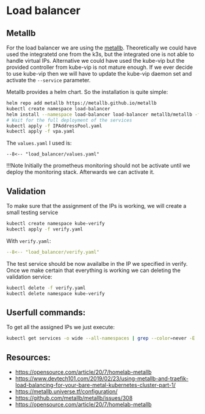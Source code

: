 # Load balancer

## Metallb

For the load balancer we are using the [metallb](https://metallb.universe.tf/).
Theoretically we could have used the integratetd one from the k3s, but the 
integrated one is not able to handle virtual IPs. 
Alternative we could have used the kube-vip but the provided controller from
kube-vip is not mature enough. If we ever decide to use kube-vip then we will have 
to update the kube-vip daemon set and activate the `--service` parameter.

Metallb provides a helm chart. So the installation is quite simple:

``` bash
helm repo add metallb https://metallb.github.io/metallb
kubectl create namespace load-balancer
helm install --namespace load-balancer load-balancer metallb/metallb -f values.yaml --version 0.13.11
# Wait for the full deployment of the services
kubectl apply -f IPAddressPool.yaml
kubectl apply -f vpa.yaml
```

The `values.yaml` I used is:

```
--8<-- "load_balancer/values.yaml"
```

!!!Note
    Initially the prometheus monitoring should not be activate until we deploy the 
    monitoring stack. Afterwards we can activate it.

## Validation
To make sure that the assignment of the IPs is working,
we will create a small testing service 

``` bash
kubectl create namespace kube-verify
kubectl apply -f verify.yaml
```

With `verify.yaml`:

``` yaml
--8<-- "load_balancer/verify.yaml"
```

The test service should be now availalbe in the IP we specified in verify.
Once we make certain that everything is working we can deleting the validation service:

``` bash
kubectl delete -f verify.yaml
kubectl delete namespace kube-verify
```

## Userfull commands:

To get all the assigned IPs we just execute:

```bash
kubectl get services -o wide --all-namespaces | grep --color=never -E 'LoadBalancer|NAMESPACE'
```

## Resources:

* https://opensource.com/article/20/7/homelab-metallb
* https://www.devtech101.com/2019/02/23/using-metallb-and-traefik-load-balancing-for-your-bare-metal-kubernetes-cluster-part-1/
* https://metallb.universe.tf/configuration/
* https://github.com/metallb/metallb/issues/308
* https://opensource.com/article/20/7/homelab-metallb